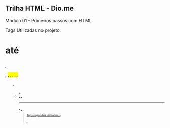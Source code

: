## Trilha HTML - Dio.me

Módulo 01 - Primeiros passos com HTML

Tags Utilizadas no projeto: <h1> até <h6>, <p>, <mark>, <small>, <i>, <u>, <strong>, <ol>, <ul>, <li>, <a>, <hr>, <sub>, <sup>, <blockquote>

Tags sugeridas utlizadas: <del>, <p>, <abbr>
